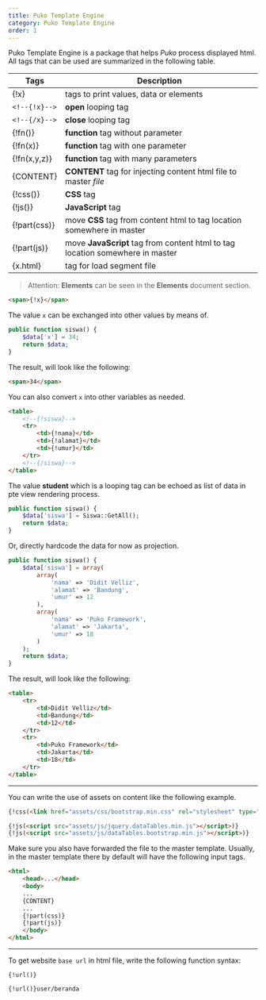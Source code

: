 ```yaml
---
title: Puko Template Engine
category: Puko Template Engine
order: 1
---
```


Puko Template Engine is a package that helps *Puko* process displayed html.
All tags that can be used are summarized in the following table.

|Tags|Description|
|---|---|
| {!x} | tags to print values, data or elements |
| `<!--{!x}-->` | **open** looping tag |
| `<!--{/x}-->` | **close** looping tag |
| {!fn()} | **function** tag without parameter |
| {!fn(x)} | **function** tag with one parameter |
| {!fn(x,y,z)} | **function** tag with many parameters |
| {CONTENT} | **CONTENT** tag for injecting content html file to master *file* |
| {!css(<link href="" rel="stylesheet" type="text/css" />)} | **CSS** tag |
| {!js(<script src="" type="text/javascript"></script>)} | **JavaScript** tag |
| {!part(css)} | move **CSS** tag from content html to tag location somewhere in master |
| {!part(js)} | move **JavaScript** tag from content html to tag location somewhere in master |
| {x.html} | tag for load segment file |

> Attention: **Elements** can be seen in the **Elements** document section.

```html
<span>{!x}</span>
```

The value `x` can be exchanged into other values by means of.

```php
public function siswa() {
    $data['x'] = 34;
    return $data;
}
```

The result, will look like the following:

```html
<span>34</span>
```

You can also convert `x` into other variables as needed.

```html
<table>
    <!--{!siswa}-->
    <tr>
        <td>{!nama}</td>
        <td>{!alamat}</td>
        <td>{!umur}</td>
    </tr>
    <!--{/siswa}-->
</table>
```

The value **student** which is a looping tag can be echoed as list of data in pte view rendering process.

```php
public function siswa() {
    $data['siswa'] = Siswa::GetAll();
    return $data;
}
```

Or, directly hardcode the data for now as projection.

```php
public function siswa() {
    $data['siswa'] = array(
        array(
            'nama' => 'Didit Velliz',
            'alamat' => 'Bandung',
            'umur' => 12
        ),
        array(
            'nama' => 'Puko Framework',
            'alamat' => 'Jakarta',
            'umur' => 18
        )
    );
    return $data;
}
```

The result, will look like the following:

```html
<table>
    <tr>
        <td>Didit Velliz</td>
        <td>Bandung</td>
        <td>12</td>
    </tr>
    <tr>
        <td>Puko Framework</td>
        <td>Jakarta</td>
        <td>18</td>
    </tr>
</table>
```

---

You can write the use of assets on content like the following example.

```html
{!css(<link href="assets/css/bootstrap.min.css" rel="stylesheet" type="text/css"/>)}

{!js(<script src="assets/js/jquery.dataTables.min.js"></script>)}
{!js(<script src="assets/js/dataTables.bootstrap.min.js"></script>)}
```

Make sure you also have forwarded the file to the master template.
Usually, in the master template there by default will have the following input tags.

```html
<html>
    <head>...</head>
    <body>
    ...
    {CONTENT}
    ...
    {!part(css)}
    {!part(js)}
    </body>
</html>
```

---

To get website `base url` in html file, write the following function syntax:

```text
{!url()}
```

```text
{!url()}user/beranda
```